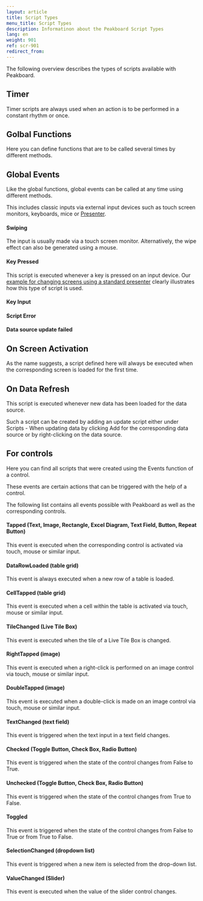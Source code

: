 ```yaml
---
layout: article
title: Script Types
menu_title: Script Types
description: Informatinon about the Peakboard Script Types
lang: en
weight: 901
ref: scr-901
redirect_from:
---
```


The following overview describes the types of scripts available with Peakboard.

## Timer
Timer scripts are always used when an action is to be performed in a constant rhythm or once.

## Golbal Functions
Here you can define functions that are to be called several times by different methods.

## Global Events
Like the global functions, global events can be called at any time using different methods.

This includes classic inputs via external input devices such as touch screen monitors, keyboards, mice or [Presenter](/misc/en-presenter.html).

#### Swiping
The input is usually made via a touch screen monitor. Alternatively, the wipe effect can also be generated using a mouse.

#### Key Pressed
This script is executed whenever a key is pressed on an input device. Our [example for changing screens using a standard presenter](/misc/en-presenter.html) clearly illustrates how this type of script is used.

#### Key Input

#### Script Error

#### Data source update failed

## On Screen Activation
As the name suggests, a script defined here will always be executed when the corresponding screen is loaded for the first time.

## On Data Refresh
This script is executed whenever new data has been loaded for the data source. 

Such a script can be created by adding an update script either under Scripts - When updating data by clicking Add for the corresponding data source or by right-clicking on the data source.

## For controls

Here you can find all scripts that were created using the Events function of a control.

These events are certain actions that can be triggered with the help of a control.

The following list contains all events possible with Peakboard as well as the corresponding controls.

#### Tapped (Text, Image, Rectangle, Excel Diagram, Text Field, Button, Repeat Button)
This event is executed when the corresponding control is activated via touch, mouse or similar input.

#### DataRowLoaded (table grid)
This event is always executed when a new row of a table is loaded.

#### CellTapped (table grid)
This event is executed when a cell within the table is activated via touch, mouse or similar input.

#### TileChanged (Live Tile Box)
This event is executed when the tile of a Live Tile Box is changed.

#### RightTapped (image)
This event is executed when a right-click is performed on an image control via touch, mouse or similar input.

#### DoubleTapped (image)
This event is executed when a double-click is made on an image control via touch, mouse or similar input.

#### TextChanged (text field)
This event is triggered when the text input in a text field changes.

#### Checked (Toggle Button, Check Box, Radio Button)
This event is triggered when the state of the control changes from False to True.

#### Unchecked (Toggle Button, Check Box, Radio Button)
This event is triggered when the state of the control changes from True to False.

#### Toggled
This event is triggered when the state of the control changes from False to True or from True to False.

#### SelectionChanged (dropdown list)
This event is triggered when a new item is selected from the drop-down list.

#### ValueChanged (Slider)
This event is executed when the value of the slider control changes.